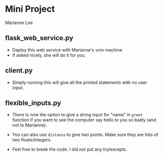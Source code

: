 # Mini Project
Marianne Lee

## flask_web_service.py
* Deploy this web service with Marianne's vcm machine
* If asked nicely, she will do it for you. 

## client.py
* Simply running this will give all the printed statements with no user input.
## flexible_inputs.py
* There is now the option to give a string input for "name" in `greet` function if you want to see the computer say hello to you so badly (and not to Marianne).

* You can also use `distance` to give two points. Make sure they are lists of two floats/integers. 

* Feel free to break the code. I did not put any try/excepts. 
